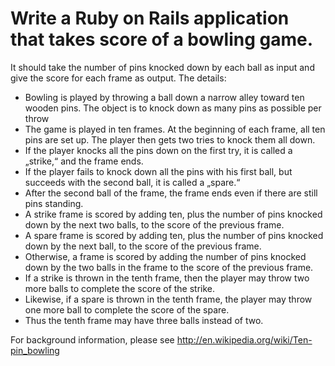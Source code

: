 Write a Ruby on Rails application that takes score of a bowling game.
=====================================================================
It should take the number of pins knocked down by each ball as input and give the score for each frame as output. The details:

* Bowling is played by throwing a ball down a narrow alley toward ten wooden pins. The object is to knock down as many pins as possible per throw
* The game is played in ten frames. At the beginning of each frame, all ten pins are set up. The player then gets two tries to knock them all down.
* If the player knocks all the pins down on the first try, it is called a „strike,“ and the frame ends.
* If the player fails to knock down all the pins with his first ball, but succeeds with the second ball, it is called a „spare.“
* After the second ball of the frame, the frame ends even if there are still pins standing.
* A strike frame is scored by adding ten, plus the number of pins knocked down by the next two balls, to the score of the previous frame.
* A spare frame is scored by adding ten, plus the number of pins knocked down by the next ball, to the score of the previous frame.
* Otherwise, a frame is scored by adding the number of pins knocked down by the two balls in the frame to the score of the previous frame.
* If a strike is thrown in the tenth frame, then the player may throw two more balls to complete the score of the strike.
* Likewise, if a spare is thrown in the tenth frame, the player may throw one more ball to complete the score of the spare.
* Thus the tenth frame may have three balls instead of two.

For background information, please see http://en.wikipedia.org/wiki/Ten-pin_bowling
